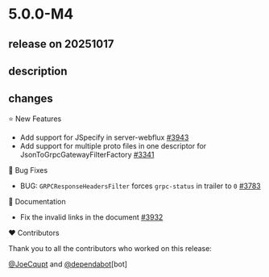# 5.0.0-M4

## release on 20251017
## description
## changes
⭐ New Features

* Add support for JSpecify in server-webflux <a href="https://github.com/spring-cloud/spring-cloud-gateway/issues/3943" data-hovercard-type="issue" data-hovercard-url="/spring-cloud/spring-cloud-gateway/issues/3943/hovercard">#3943</a>
* Add support for multiple proto files in one descriptor for JsonToGrpcGatewayFilterFactory <a href="https://github.com/spring-cloud/spring-cloud-gateway/issues/3341" data-hovercard-type="issue" data-hovercard-url="/spring-cloud/spring-cloud-gateway/issues/3341/hovercard">#3341</a>

🐞 Bug Fixes

* BUG: <code>GRPCResponseHeadersFilter</code> forces <code>grpc-status</code> in trailer to <code>0</code> <a href="https://github.com/spring-cloud/spring-cloud-gateway/issues/3783" data-hovercard-type="issue" data-hovercard-url="/spring-cloud/spring-cloud-gateway/issues/3783/hovercard">#3783</a>

📔 Documentation

* Fix the invalid links in the document <a href="https://github.com/spring-cloud/spring-cloud-gateway/pull/3932" data-hovercard-type="pull_request" data-hovercard-url="/spring-cloud/spring-cloud-gateway/pull/3932/hovercard">#3932</a>

❤️ Contributors

Thank you to all the contributors who worked on this release:

<a class="user-mention notranslate" data-hovercard-type="user" data-hovercard-url="/users/JoeCqupt/hovercard" data-octo-click="hovercard-link-click" data-octo-dimensions="link_type:self" href="https://github.com/JoeCqupt">@JoeCqupt</a> and <a class="user-mention notranslate" data-hovercard-type="organization" data-hovercard-url="/orgs/dependabot/hovercard" data-octo-click="hovercard-link-click" data-octo-dimensions="link_type:self" href="https://github.com/dependabot">@dependabot</a>[bot]

